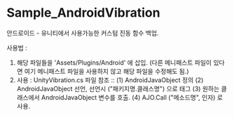 # Sample_AndroidVibration
안드로이드 - 유니티에서 사용가능한 커스텀 진동 함수 백업.



사용법 :
1) 해당 파일들을 'Assets/Plugins/Android' 에 삽입.
(다른 메니패스트 파일이 있다면 여기 메니패스트 파일을 사용하지 않고 해당 파일을 수정해도 됨.)
2) 사용 : UnityVibration.cs 파일 참조 ::
  (1) AndroidJavaObject 정의
  (2) AndroidJavaObject 선언, 선언시 ("패키지명.클래스명") 으로 태그
  (3) 원하는 클래스에서 AndroidJavaObject 변수를 호출.
  (4) AJO.Call ("메소드명", 인자) 로 사용.

